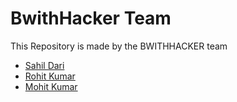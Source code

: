 # BwithHacker Team

This Repository is made by the BWITHHACKER team

- [Sahil Dari](https://github.com/sahildari)
- [Rohit Kumar](https://github.com/r04i7)
- [Mohit Kumar](https://github.com/Mohitkumar0786)